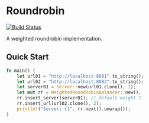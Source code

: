 # Roundrobin

[![Build Status](https://travis-ci.com/shonenada/roundrobin-rs.svg?branch=master)](https://travis-ci.com/shonenada/roundrobin-rs)

A weighted roundrobin implementation.

## Quick Start

```rust
fn main() {
    let url01 = "http://localhost:8081".to_string();
    let url02 = "http://localhost:8082".to_string();
    let server01 = Server::new(url01.clone(), 1);
    let mut rr = WeightedRoundRobinBalancer::new();
    rr.insert_server(server01); // default weight 1
    rr.insert_url(url02.clone(), 2);
    println!("Server: {}", rr.next().unwrap());
}
```
